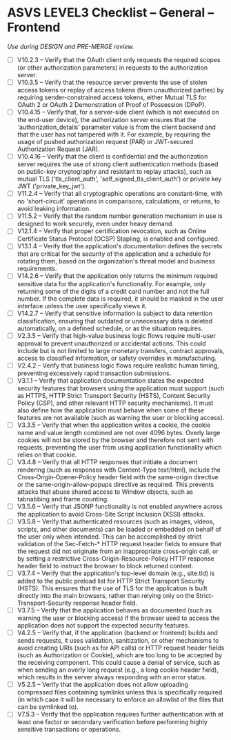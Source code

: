 # ASVS LEVEL3 Checklist – General – Frontend

_Use during DESIGN and PRE-MERGE review._

- [ ] V10.2.3 – Verify that the OAuth client only requests the required scopes (or other authorization parameters) in requests to the authorization server.
- [ ] V10.3.5 – Verify that the resource server prevents the use of stolen access tokens or replay of access tokens (from unauthorized parties) by requiring sender-constrained access tokens, either Mutual TLS for OAuth 2 or OAuth 2 Demonstration of Proof of Possession (DPoP).
- [ ] V10.4.15 – Verify that, for a server-side client (which is not executed on the end-user device), the authorization server ensures that the 'authorization_details' parameter value is from the client backend and that the user has not tampered with it. For example, by requiring the usage of pushed authorization request (PAR) or JWT-secured Authorization Request (JAR).
- [ ] V10.4.16 – Verify that the client is confidential and the authorization server requires the use of strong client authentication methods (based on public-key cryptography and resistant to replay attacks), such as mutual TLS ('tls_client_auth', 'self_signed_tls_client_auth') or private key JWT ('private_key_jwt').
- [ ] V11.2.4 – Verify that all cryptographic operations are constant-time, with no 'short-circuit' operations in comparisons, calculations, or returns, to avoid leaking information.
- [ ] V11.5.2 – Verify that the random number generation mechanism in use is designed to work securely, even under heavy demand.
- [ ] V12.1.4 – Verify that proper certification revocation, such as Online Certificate Status Protocol (OCSP) Stapling, is enabled and configured.
- [ ] V13.1.4 – Verify that the application's documentation defines the secrets that are critical for the security of the application and a schedule for rotating them, based on the organization's threat model and business requirements.
- [ ] V14.2.6 – Verify that the application only returns the minimum required sensitive data for the application's functionality. For example, only returning some of the digits of a credit card number and not the full number. If the complete data is required, it should be masked in the user interface unless the user specifically views it.
- [ ] V14.2.7 – Verify that sensitive information is subject to data retention classification, ensuring that outdated or unnecessary data is deleted automatically, on a defined schedule, or as the situation requires.
- [ ] V2.3.5 – Verify that high-value business logic flows require multi-user approval to prevent unauthorized or accidental actions. This could include but is not limited to large monetary transfers, contract approvals, access to classified information, or safety overrides in manufacturing.
- [ ] V2.4.2 – Verify that business logic flows require realistic human timing, preventing excessively rapid transaction submissions.
- [ ] V3.1.1 – Verify that application documentation states the expected security features that browsers using the application must support (such as HTTPS, HTTP Strict Transport Security (HSTS), Content Security Policy (CSP), and other relevant HTTP security mechanisms). It must also define how the application must behave when some of these features are not available (such as warning the user or blocking access).
- [ ] V3.3.5 – Verify that when the application writes a cookie, the cookie name and value length combined are not over 4096 bytes. Overly large cookies will not be stored by the browser and therefore not sent with requests, preventing the user from using application functionality which relies on that cookie.
- [ ] V3.4.8 – Verify that all HTTP responses that initiate a document rendering (such as responses with Content-Type text/html), include the Cross‑Origin‑Opener‑Policy header field with the same-origin directive or the same-origin-allow-popups directive as required. This prevents attacks that abuse shared access to Window objects, such as tabnabbing and frame counting.
- [ ] V3.5.6 – Verify that JSONP functionality is not enabled anywhere across the application to avoid Cross-Site Script Inclusion (XSSI) attacks.
- [ ] V3.5.8 – Verify that authenticated resources (such as images, videos, scripts, and other documents) can be loaded or embedded on behalf of the user only when intended. This can be accomplished by strict validation of the Sec-Fetch-* HTTP request header fields to ensure that the request did not originate from an inappropriate cross-origin call, or by setting a restrictive Cross-Origin-Resource-Policy HTTP response header field to instruct the browser to block returned content.
- [ ] V3.7.4 – Verify that the application's top-level domain (e.g., site.tld) is added to the public preload list for HTTP Strict Transport Security (HSTS). This ensures that the use of TLS for the application is built directly into the main browsers, rather than relying only on the Strict-Transport-Security response header field.
- [ ] V3.7.5 – Verify that the application behaves as documented (such as warning the user or blocking access) if the browser used to access the application does not support the expected security features.
- [ ] V4.2.5 – Verify that, if the application (backend or frontend) builds and sends requests, it uses validation, sanitization, or other mechanisms to avoid creating URIs (such as for API calls) or HTTP request header fields (such as Authorization or Cookie), which are too long to be accepted by the receiving component. This could cause a denial of service, such as when sending an overly long request (e.g., a long cookie header field), which results in the server always responding with an error status.
- [ ] V5.2.5 – Verify that the application does not allow uploading compressed files containing symlinks unless this is specifically required (in which case it will be necessary to enforce an allowlist of the files that can be symlinked to).
- [ ] V7.5.3 – Verify that the application requires further authentication with at least one factor or secondary verification before performing highly sensitive transactions or operations.
